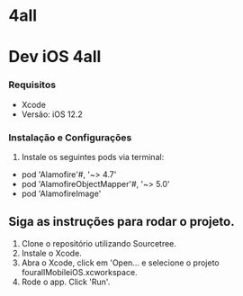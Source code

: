 # 4all

# Dev iOS 4all

### Requisitos ###

* Xcode 
* Versão: iOS 12.2

### Instalação e Configurações ###

1. Instale os seguintes pods via terminal:
* pod 'Alamofire'#, '~> 4.7'
* pod 'AlamofireObjectMapper'#, '~> 5.0'
* pod 'AlamofireImage'

## Siga as instruções para rodar o projeto. ##
1. Clone o repositório utilizando Sourcetree.
2. Instale o Xcode.
3. Abra o Xcode, click em 'Open... e selecione o projeto fourallMobileiOS.xcworkspace. 
4. Rode o app. Click 'Run'.